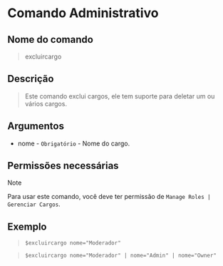 # Comando Administrativo

## Nome do comando
> excluircargo

## Descrição
> Este comando exclui cargos, ele tem suporte para deletar um ou vários cargos.

## Argumentos
- nome - `Obrigatório` - Nome do cargo.

## Permissões necessárias
> [!NOTE]
> Para usar este comando, você deve ter permissão de `Manage Roles | Gerenciar Cargos`.

## Exemplo
> `$excluircargo nome="Moderador"`

> `$excluircargo nome="Moderador" | nome="Admin" | nome="Owner"`